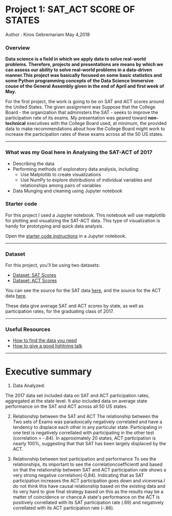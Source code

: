 # Project 1: SAT_ACT SCORE OF STATES
Author : Kiros Gebremariam  May 4,2018

### Overview
**Data science is a field in which we apply data to solve real-world problems. Therefore, projects and presentations are means by which we can assess our  ability to solve real-world problems in a data-driven manner.This project was basically focused on  some basic statistics and some Python programming concepts of the Data Science Immersive couse of the General Assembly  given in the  end of April and first week of May.**

For the first project,   the work is going to be  on  SAT and ACT scores around the United States. The given assignment was  Suppose that the College Board - the organization that administers the SAT - seeks to improve the participation rate of its exams. My presentation was geared toward **non-technical** executives with the College Board used, at minimum, the provided data to make recommendations about how the College Board might work to increase the participation rates of these exams across all the 50 US states.


---

### What was my Goal here in Analysing the SAT-ACT of 2017

-  Describing the data
- Performing methods of exploratory data analysis, including:
  - Use Matplotlib to create visualizations
  - Use NumPy to explore distributions of individual variables and relationships among pairs of variables
- Data Munging and cleaning using Jupyter notebook 

### Starter code

For this project I used a Jupyter notebook. This notebook will use matplotlib for plotting and visualizing the SAT-ACT data. This type of visualization is handy for prototyping and quick data analysis. 

Open the [starter code instructions](./code/) in a Jupyter notebook.

---

### Dataset

For this project, you'll be using two datasets:

- [Dataset: SAT Scores](./data/sat.csv)
- [Dataset: ACT Scores](./data/act.csv)

You can see the source for the SAT data [here](https://blog.prepscholar.com/average-sat-scores-by-state-most-recent), and the source for the ACT data [here](https://blog.prepscholar.com/act-scores-by-state-averages-highs-and-lows).

These data give average SAT and ACT scores by state, as well as participation rates, for the graduating class of 2017.

---
### Useful Resources

- [How to find the data you need](http://flowingdata.com/2009/10/01/30-resources-to-find-the-data-you-need/)
- [How to give a good lightning talk](https://www.semrush.com/blog/16-ways-to-prepare-for-a-lightning-talk/)

---
# Executive summary
 1. Data Analyzed:

The 2017 data set included data on SAT and ACT participation rates, aggregated at the state level. It also included data on average state performance on the SAT and ACT across all 50 US states.


2. Relationship between the SAT and ACT
 The relationship between the Two sets of Exams was paradoxically negatively correlated  and have a tendency to displace each other in any particular state. Participating in one test is negatively correllated with participating in the other test (correlation = -.84). In approximately 20 states, ACT participation is nearly 100%, suggesting that that SAT has been largely displaced by the ACT.


 3. Relationship between test participation and performance
To see the relationships, its important to see the correlationcoefficientt and based on that the relationship between SAT and ACT participation rate shows  a very strong negative correlation(-0,84). Indicating that as SAT participation increases the ACT participation goes down and viceversa.I do not think this have causal relationship based on the existing data and its very hard to give final strategy based on this as the results may be a matter of coincidence or chance.A state's performance on the ACT is positively correllated with its SAT participation rate (.69) and negatively correllated with its ACT participation rate (-.86).  